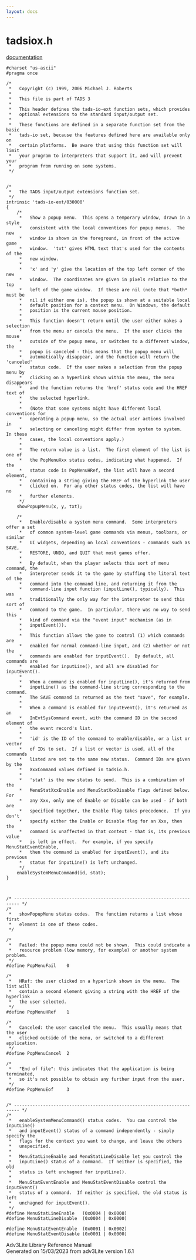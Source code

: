 ```yaml
---
layout: docs
---
```

# tadsiox.h

[documentation](../file/tadsiox.h.html)

    #charset "us-ascii"
    #pragma once

    /* 
     *   Copyright (c) 1999, 2006 Michael J. Roberts
     *   
     *   This file is part of TADS 3
     *   
     *   This header defines the tads-io-ext function sets, which provides
     *   optional extensions to the standard input/output set.
     *   
     *   These functions are defined in a separate function set from the basic
     *   tads-io set, because the features defined here are available only on
     *   certain platforms.  Be aware that using this function set will limit
     *   your program to interpreters that support it, and will prevent your
     *   program from running on some systems.  
     */


    /*
     *   The TADS input/output extensions function set.
     */
    intrinsic 'tads-io-ext/030000'
    {
        /*
         *   Show a popup menu.  This opens a temporary window, drawn in a style
         *   consistent with the local conventions for popup menus.  The new
         *   window is shown in the foreground, in front of the active game
         *   window.  'txt' gives HTML text that's used for the contents of the
         *   new window.
         *   
         *   'x' and 'y' give the location of the top left corner of the new
         *   window.  The coordinates are given in pixels relative to the top
         *   left of the game window.  If these are nil (note that *both* must be
         *   nil if either one is), the popup is shown at a suitable local
         *   default position for a context menu.  On Windows, the default
         *   position is the current mouse position.
         *   
         *   This function doesn't return until the user either makes a selection
         *   from the menu or cancels the menu.  If the user clicks the mouse
         *   outside of the popup menu, or switches to a different window, the
         *   popup is canceled - this means that the popup menu will
         *   automatically disappear, and the function will return the 'canceled'
         *   status code.  If the user makes a selection from the popup menu by
         *   clicking on a hyperlink shown within the menu, the menu disappears
         *   and the function returns the 'href' status code and the HREF text of
         *   the selected hyperlink.
         *   
         *   (Note that some systems might have different local conventions for
         *   operating a popup menu, so the actual user actions involved in
         *   selecting or canceling might differ from system to system.  In these
         *   cases, the local conventions apply.)
         *   
         *   The return value is a list.  The first element of the list is one of
         *   the PopMenuXxx status codes, indicating what happened.  If the
         *   status code is PopMenuHRef, the list will have a second element,
         *   containing a string giving the HREF of the hyperlink the user
         *   clicked on.  For any other status codes, the list will have no
         *   further elements.  
         */
        showPopupMenu(x, y, txt);

        /*
         *   Enable/disable a system menu command.  Some interpreters offer a set
         *   of common system-level game commands via menus, toolbars, or similar
         *   UI widgets, depending on local conventions - commands such as SAVE,
         *   RESTORE, UNDO, and QUIT that most games offer.
         *   
         *   By default, when the player selects this sort of menu command, the
         *   interpreter sends it to the game by stuffing the literal text of the
         *   command into the command line, and returning it from the
         *   command-line input function (inputLine(), typically).  This was
         *   traditionally the only way for the interpreter to send this sort of
         *   command to the game.  In particular, there was no way to send this
         *   kind of command via the "event input" mechanism (as in
         *   inputEvent()).
         *   
         *   This function allows the game to control (1) which commands are
         *   enabled for normal command-line input, and (2) whether or not the
         *   commands are enabled for inputEvent().  By default, all commands are
         *   enabled for inputLine(), and all are disabled for inputEvent().
         *   
         *   When a command is enabled for inputLine(), it's returned from
         *   inputLine() as the command-line string corresponding to the command.
         *   The SAVE command is returned as the text "save", for example.
         *   
         *   When a command is enabled for inputEvent(), it's returned as an
         *   InEvtSysCommand event, with the command ID in the second element of
         *   the event record's list.
         *   
         *   'id' is the ID of the command to enable/disable, or a list or vector
         *   of IDs to set.  If a list or vector is used, all of the commands
         *   listed are set to the same new status.  Command IDs are given by the
         *   XxxCommand values defined in tadsio.h.
         *   
         *   'stat' is the new status to send.  This is a combination of the
         *   MenuStatXxxEnable and MenuStatXxxDisable flags defined below.  For
         *   any Xxx, only one of Enable or Disable can be used - if both are
         *   specified together, the Enable flag takes precedence.  If you don't
         *   specify either the Enable or Disable flag for an Xxx, then the
         *   command is unaffected in that context - that is, its previous value
         *   is left in effect.  For example, if you specify MenuStatEventEnable,
         *   then the command is enabled for inputEvent(), and its previous
         *   status for inputLine() is left unchanged.  
         */
        enableSystemMenuCommand(id, stat);
    }



    /* ------------------------------------------------------------------------ */
    /*
     *   showPopupMenu status codes.  The function returns a list whose first
     *   element is one of these codes. 
     */

    /* 
     *   Failed: the popup menu could not be shown.  This could indicate a
     *   resource problem (low memory, for example) or another system problem. 
     */
    #define PopMenuFail    0

    /* 
     *   HRef: the user clicked on a hyperlink shown in the menu.  The list will
     *   contain a second element giving a string with the HREF of the hyperlink
     *   the user selected. 
     */
    #define PopMenuHRef    1

    /* 
     *   Canceled: the user canceled the menu.  This usually means that the user
     *   clicked outside of the menu, or switched to a different application. 
     */
    #define PopMenuCancel  2

    /* 
     *   "End of file": this indicates that the application is being terminated,
     *   so it's not possible to obtain any further input from the user.
     */
    #define PopMenuEof     3


    /* ------------------------------------------------------------------------ */
    /*
     *   enableSystemMenuCommand() status codes.  You can control the inputLine()
     *   and inputEvent() status of a command independently - simply specify the
     *   flags for the context you want to change, and leave the others
     *   unspecified.
     *   
     *   MenuStatLineEnable and MenuStatLineDisable let you control the
     *   inputLine() status of a command.  If neither is specified, the old
     *   status is left unchagned for inputLine().
     *   
     *   MenuStatEventEnable and MenuStatEventDisable control the inputEvent()
     *   status of a command.  If neither is specified, the old status is left
     *   unchagned for inputEvent().  
     */
    #define MenuStatLineEnable   (0x0004 | 0x0008)
    #define MenuStatLineDisable  (0x0004 | 0x0000)

    #define MenuStatEventEnable  (0x0001 | 0x0002)
    #define MenuStatEventDisable (0x0001 | 0x0000)



Adv3Lite Library Reference Manual  
Generated on 15/03/2023 from adv3Lite version 1.6.1


